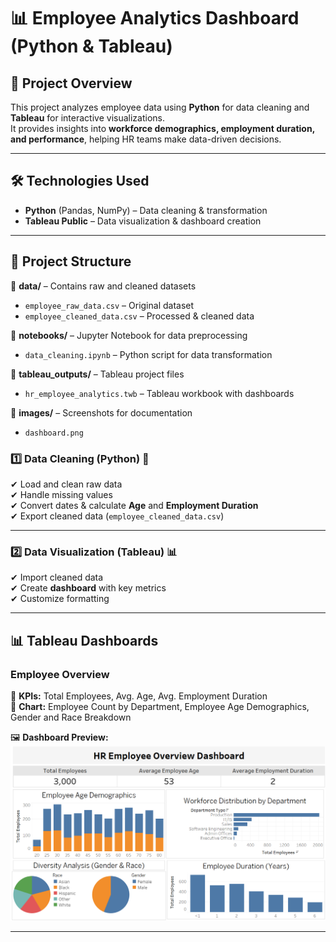 # 📊 Employee Analytics Dashboard (Python & Tableau)

## 📌 Project Overview  
This project analyzes employee data using **Python** for data cleaning and **Tableau** for interactive visualizations.  
It provides insights into **workforce demographics, employment duration, and performance**, helping HR teams make data-driven decisions.  

---

## 🛠️ Technologies Used  
- **Python** (Pandas, NumPy) – Data cleaning & transformation  
- **Tableau Public** – Data visualization & dashboard creation  

---

## 📂 Project Structure

📁 **data/** – Contains raw and cleaned datasets  
- `employee_raw_data.csv` – Original dataset  
- `employee_cleaned_data.csv` – Processed & cleaned data  

📁 **notebooks/** – Jupyter Notebook for data preprocessing  
- `data_cleaning.ipynb` – Python script for data transformation  

📁 **tableau_outputs/** – Tableau project files  
- `hr_employee_analytics.twb` – Tableau workbook with dashboards  

📁 **images/** – Screenshots for documentation  
- `dashboard.png`  

### 1️⃣ **Data Cleaning (Python)** 🐍  
✔ Load and clean raw data  
✔ Handle missing values  
✔ Convert dates & calculate **Age** and **Employment Duration**  
✔ Export cleaned data (`employee_cleaned_data.csv`)  


---

### 2️⃣ **Data Visualization (Tableau)** 📊  
✔ Import cleaned data  
✔ Create **dashboard** with key metrics  
✔ Customize formatting  

---

## 📊 Tableau Dashboards  

### **Employee Overview**  
📌 **KPIs:** Total Employees, Avg. Age, Avg. Employment Duration  
📌 **Chart:** Employee Count by Department, Employee Age Demographics, Gender and Race Breakdown
  

🖼 **Dashboard Preview:**  
![Screenshot](images/dashboard.png)  

---
